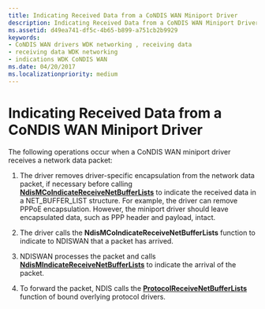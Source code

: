 ```yaml
---
title: Indicating Received Data from a CoNDIS WAN Miniport Driver
description: Indicating Received Data from a CoNDIS WAN Miniport Driver
ms.assetid: d49ea741-df5c-4b65-b899-a751cb2b9929
keywords:
- CoNDIS WAN drivers WDK networking , receiving data
- receiving data WDK networking
- indications WDK CoNDIS WAN
ms.date: 04/20/2017
ms.localizationpriority: medium
---
```


# Indicating Received Data from a CoNDIS WAN Miniport Driver





The following operations occur when a CoNDIS WAN miniport driver receives a network data packet:

1.  The driver removes driver-specific encapsulation from the network data packet, if necessary before calling [**NdisMCoIndicateReceiveNetBufferLists**](https://docs.microsoft.com/windows-hardware/drivers/ddi/content/ndis/nf-ndis-ndismcoindicatereceivenetbufferlists) to indicate the received data in a NET\_BUFFER\_LIST structure. For example, the driver can remove PPPoE encapsulation. However, the miniport driver should leave encapsulated data, such as PPP header and payload, intact.

2.  The driver calls the **NdisMCoIndicateReceiveNetBufferLists** function to indicate to NDISWAN that a packet has arrived.

3.  NDISWAN processes the packet and calls [**NdisMIndicateReceiveNetBufferLists**](https://docs.microsoft.com/windows-hardware/drivers/ddi/content/ndis/nf-ndis-ndismindicatereceivenetbufferlists) to indicate the arrival of the packet.

4.  To forward the packet, NDIS calls the [**ProtocolReceiveNetBufferLists**](https://docs.microsoft.com/windows-hardware/drivers/ddi/content/ndis/nc-ndis-protocol_receive_net_buffer_lists) function of bound overlying protocol drivers.

 

 






